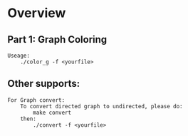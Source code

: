 # Overview
## Part 1: Graph Coloring
    Useage:
        ./color_g -f <yourfile> 

## Other supports:
    For Graph convert:
        To convert directed graph to undirected, please do:
            make convert
        then:
            ./convert -f <yourfile>

